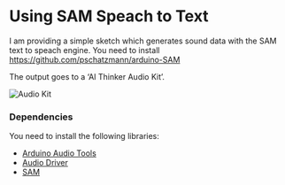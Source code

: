 # Using SAM Speach to Text

I am providing a simple sketch which generates sound data with the SAM text to speach engine.
You need to install https://github.com/pschatzmann/arduino-SAM

The output goes to a ‘AI Thinker Audio Kit’.

<img src="https://pschatzmann.github.io/Resources/img/audio-toolkit.png" alt="Audio Kit" />

### Dependencies

You need to install the following libraries:

- [Arduino Audio Tools](https://github.com/pschatzmann/arduino-audio-tools)
- [Audio Driver](https://github.com/pschatzmann/arduino-audio-driver)
- [SAM](https://github.com/pschatzmann/arduino-SAM)



